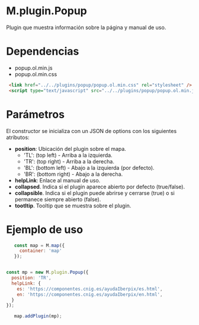 # M.plugin.Popup

Plugin que muestra información sobre la página y manual de uso.

# Dependencias

- popup.ol.min.js
- popup.ol.min.css

```html
 <link href="../../plugins/popup/popup.ol.min.css" rel="stylesheet" />
 <script type="text/javascript" src="../../plugins/popup/popup.ol.min.js"></script>
```

# Parámetros

El constructor se inicializa con un JSON de options con los siguientes atributos:

- **position**:  Ubicación del plugin sobre el mapa.
  - 'TL': (top left) - Arriba a la izquierda.
  - 'TR': (top right) - Arriba a la derecha.
  - 'BL': (bottom left) - Abajo a la izquierda (por defecto).
  - 'BR': (bottom right) - Abajo a la derecha.
- **helpLink**: Enlace al manual de uso.
- **collapsed**. Indica si el plugin aparece abierto por defecto (true/false).
- **collapsible**. Indica si el plugin puede abrirse y cerrarse (true) o si permanece siempre abierto (false).
- **tootltip**. Tooltip que se muestra sobre el plugin.


# Ejemplo de uso

```javascript
   const map = M.map({
     container: 'map'
   });


const mp = new M.plugin.Popup({
  position: 'TR',
  helpLink: {
    es: 'https://componentes.cnig.es/ayudaIberpix/es.html',
    en: 'https://componentes.cnig.es/ayudaIberpix/en.html',
  }
});

   map.addPlugin(mp);
```
